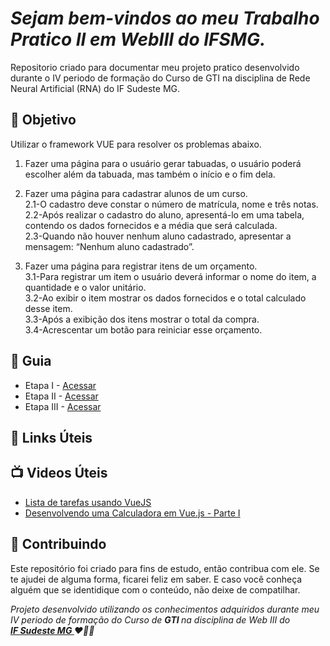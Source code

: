 <em><h1> Sejam bem-vindos ao meu Trabalho Pratico II em WebIII do IFSMG. </h1></em> 
<p>
  Repositorio criado para documentar meu projeto pratico desenvolvido durante o IV periodo de formação do Curso de GTI na disciplina de Rede Neural Artificial (RNA) do IF Sudeste MG.
</p>


<h2> 🎯 Objetivo </h2>
Utilizar o framework VUE para resolver os problemas abaixo.

1. Fazer uma página para o usuário gerar tabuadas, o usuário poderá escolher além da tabuada, mas também o início e o fim dela.

2. Fazer uma página para cadastrar alunos de um curso.<br>
2.1-O cadastro deve constar o número de matrícula, nome e três notas. <br>
2.2-Após realizar o cadastro do aluno, apresentá-lo em uma tabela, contendo os dados fornecidos e a média que será calculada. <br>
2.3-Quando não houver nenhum aluno cadastrado, apresentar a mensagem: “Nenhum aluno cadastrado”.

3. Fazer uma página para registrar itens de um orçamento. <br>
3.1-Para registrar um item o usuário deverá informar o nome do item, a quantidade e o valor unitário.<br>
3.2-Ao exibir o item mostrar os dados fornecidos e o total calculado desse item.<br>
3.3-Após a exibição dos itens mostrar o total da compra.<br> 
3.4-Acrescentar um botão para reiniciar esse orçamento.



<h2 dir="auto"> 🚦 Guia </h2>
<ul dir="auto">
<li> Etapa I - <a href=" https:// "> Acessar </a></li>
<li> Etapa II - <a href=" https:// "> Acessar </a></li>
<li> Etapa III - <a href=" https:// "> Acessar </a></li>
</ul>



<h2 dir="auto"> 🔗 Links Úteis </h2>
<ul dir="auto">

</ul>

<h2 dir="auto"> 📺 Videos Úteis </h2>
<ul dir="auto">
<li><a href="https://www.youtube.com/watch?v=HrJBHCiC3VA"> Lista de tarefas usando VueJS </a></li>
<li><a href="https://www.youtube.com/watch?v=oEPVTnjIB_8&t=3767s"> Desenvolvendo uma Calculadora em Vue.js - Parte I </a></li>


</ul>


<h2 dir="auto"> 🤝 Contribuindo </h2>

<p dir="auto">Este repositório foi criado para fins de estudo, então contribua com ele. Se te ajudei de alguma forma, ficarei feliz em
saber. E caso você conheça alguém que se identidique com o conteúdo, não deixe de compatilhar.</p>


<p dir="auto"> 
 <em>
  Projeto desenvolvido utilizando os conhecimentos adquiridos durante meu IV periodo de formação do Curso de <strong> GTI </strong>
  na disciplina de Web III do <br>
  <a href="https://www.ifsudestemg.edu.br/muriae"> <strong> IF Sudeste MG </strong></a> ❤️💚💚
 </em> 
</p>
